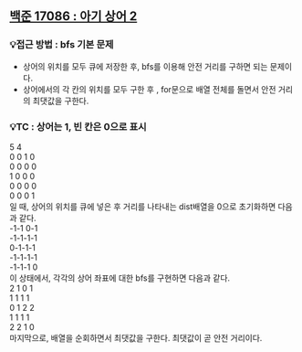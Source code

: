 ## [백준 17086 : 아기 상어 2](https://www.acmicpc.net/problem/17086)  
### 💡접근 방법 : bfs 기본 문제 
- 상어의 위치를 모두 큐에 저장한 후, bfs를 이용해 안전 거리를 구하면 되는 문제이다.  
- 상어에서의 각 칸의 위치를 모두 구한 후 , for문으로 배열 전체를 돌면서 안전 거리의 최댓값을 구한다.  
 ### 💡TC : 상어는 1, 빈 칸은 0으로 표시  
5 4  
0 0 1 0  
0 0 0 0  
1 0 0 0  
0 0 0 0  
0 0 0 1  
일 때, 상어의 위치를 큐에 넣은 후 거리를 나타내는 dist배열을 0으로 초기화하면 다음과 같다.  
-1-1 0-1  
-1-1-1-1  
 0-1-1-1  
-1-1-1-1  
-1-1-1 0  
이 상태에서, 각각의 상어 좌표에 대한 bfs를 구현하면 다음과 같다.  
2 1 0 1  
1 1 1 1  
0 1 2 2  
1 1 1 1  
2 2 1 0  
마지막으로, 배열을 순회하면서 최댓값을 구한다. 최댓값이 곧 안전 거리이다.  




